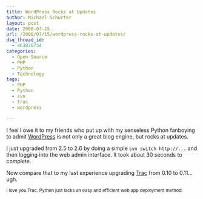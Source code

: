 ```yaml
---
title: WordPress Rocks at Updates
author: Michael Schurter
layout: post
date: 2008-07-15
url: /2008/07/15/wordpress-rocks-at-updates/
dsq_thread_id:
  - 463870734
categories:
  - Open Source
  - PHP
  - Python
  - Technology
tags:
  - PHP
  - Python
  - svn
  - trac
  - wordpress

---
```

I feel I owe it to my friends who put up with my senseless Python fanboying to admit [WordPress][1] is not only a great blog engine, but rocks at updates.

I just upgraded from 2.5 to 2.6 by doing a simple `svn switch http://...` and then logging into the web admin interface. It took about 30 seconds to complete.

Now compare that to my last experience upgrading [Trac][2] from 0.10 to 0.11&#8230; ugh.

<small>I love you Trac. Python just lacks an easy and efficient web app deployment method.</small>

 [1]: http://wordpress.org
 [2]: http://trac.edgewall.org/